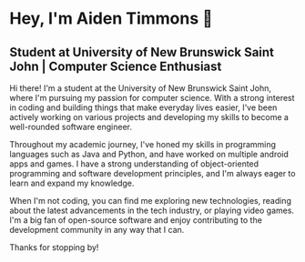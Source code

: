 # Hey, I'm Aiden Timmons 👋
## Student at University of New Brunswick Saint John | Computer Science Enthusiast

Hi there! I'm a student at the University of New Brunswick Saint John, where I'm pursuing my passion for computer science. With a strong interest in coding and building things that make everyday lives easier, I've been actively working on various projects and developing my skills to become a well-rounded software engineer.

Throughout my academic journey, I've honed my skills in programming languages such as Java and Python, and have worked on multiple android apps and games. I have a strong understanding of object-oriented programming and software development principles, and I'm always eager to learn and expand my knowledge.

When I'm not coding, you can find me exploring new technologies, reading about the latest advancements in the tech industry, or playing video games. I'm a big fan of open-source software and enjoy contributing to the development community in any way that I can.

Thanks for stopping by!
